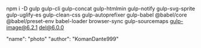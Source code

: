 npm i -D gulp gulp-cli gulp-concat gulp-htmlmin gulp-notify gulp-svg-sprite gulp-uglify-es gulp-clean-css gulp-autoprefixer gulp-babel @babel/core @babel/preset-env babel-loader browser-sync gulp-sourcemaps gulp-image@6.2.1 del@6.0.0

"name": "photo"
"author": "KomanDante999"
